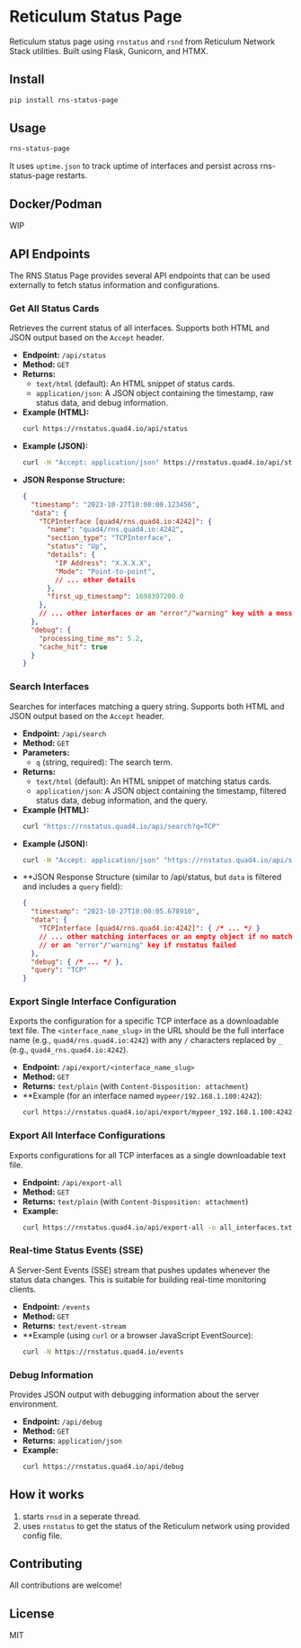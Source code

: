 # Reticulum Status Page

Reticulum status page using `rnstatus` and `rsnd` from Reticulum Network Stack utilities. Built using Flask, Gunicorn, and HTMX.

## Install

```bash
pip install rns-status-page
```

## Usage

```bash
rns-status-page
```

It uses `uptime.json` to track uptime of interfaces and persist across rns-status-page restarts.

## Docker/Podman

WIP

## API Endpoints

The RNS Status Page provides several API endpoints that can be used externally to fetch status information and configurations.

### Get All Status Cards

Retrieves the current status of all interfaces. Supports both HTML and JSON output based on the `Accept` header.

- **Endpoint:** `/api/status`
- **Method:** `GET`
- **Returns:** 
    - `text/html` (default): An HTML snippet of status cards.
    - `application/json`: A JSON object containing the timestamp, raw status data, and debug information.
- **Example (HTML):**
  ```bash
  curl https://rnstatus.quad4.io/api/status
  ```
- **Example (JSON):**
  ```bash
  curl -H "Accept: application/json" https://rnstatus.quad4.io/api/status
  ```
- **JSON Response Structure:**
  ```json
  {
    "timestamp": "2023-10-27T10:00:00.123456",
    "data": {
      "TCPInterface [quad4/rns.quad4.io:4242]": {
        "name": "quad4/rns.quad4.io:4242",
        "section_type": "TCPInterface",
        "status": "Up",
        "details": {
          "IP Address": "X.X.X.X",
          "Mode": "Point-to-point",
          // ... other details
        },
        "first_up_timestamp": 1698397200.0
      },
      // ... other interfaces or an "error"/"warning" key with a message string
    },
    "debug": {
      "processing_time_ms": 5.2,
      "cache_hit": true
    }
  }
  ```

### Search Interfaces

Searches for interfaces matching a query string. Supports both HTML and JSON output based on the `Accept` header.

- **Endpoint:** `/api/search`
- **Method:** `GET`
- **Parameters:**
    - `q` (string, required): The search term.
- **Returns:**
    - `text/html` (default): An HTML snippet of matching status cards.
    - `application/json`: A JSON object containing the timestamp, filtered status data, debug information, and the query.
- **Example (HTML):**
  ```bash
  curl "https://rnstatus.quad4.io/api/search?q=TCP"
  ```
- **Example (JSON):**
  ```bash
  curl -H "Accept: application/json" "https://rnstatus.quad4.io/api/search?q=TCP"
  ```
- **JSON Response Structure (similar to /api/status, but `data` is filtered and includes a `query` field):
  ```json
  {
    "timestamp": "2023-10-27T10:00:05.678910",
    "data": {
      "TCPInterface [quad4/rns.quad4.io:4242]": { /* ... */ }
      // ... other matching interfaces or an empty object if no matches
      // or an "error"/"warning" key if rnstatus failed
    },
    "debug": { /* ... */ },
    "query": "TCP"
  }
  ```

### Export Single Interface Configuration

Exports the configuration for a specific TCP interface as a downloadable text file. The `<interface_name_slug>` in the URL should be the full interface name (e.g., `quad4/rns.quad4.io:4242`) with any `/` characters replaced by `_` (e.g., `quad4_rns.quad4.io:4242`).

- **Endpoint:** `/api/export/<interface_name_slug>`
- **Method:** `GET`
- **Returns:** `text/plain` (with `Content-Disposition: attachment`)
- **Example (for an interface named `mypeer/192.168.1.100:4242`):
  ```bash
  curl https://rnstatus.quad4.io/api/export/mypeer_192.168.1.100:4242 -o mypeer_config.txt
  ```

### Export All Interface Configurations

Exports configurations for all TCP interfaces as a single downloadable text file.

- **Endpoint:** `/api/export-all`
- **Method:** `GET`
- **Returns:** `text/plain` (with `Content-Disposition: attachment`)
- **Example:**
  ```bash
  curl https://rnstatus.quad4.io/api/export-all -o all_interfaces.txt
  ```

### Real-time Status Events (SSE)

A Server-Sent Events (SSE) stream that pushes updates whenever the status data changes. This is suitable for building real-time monitoring clients.

- **Endpoint:** `/events`
- **Method:** `GET`
- **Returns:** `text/event-stream`
- **Example (using `curl` or a browser JavaScript EventSource):
  ```bash
  curl -N https://rnstatus.quad4.io/events
  ```

### Debug Information

Provides JSON output with debugging information about the server environment.

- **Endpoint:** `/api/debug`
- **Method:** `GET`
- **Returns:** `application/json`
- **Example:**
  ```bash
  curl https://rnstatus.quad4.io/api/debug
  ```

## How it works

1. starts `rnsd` in a seperate thread.
2. uses `rnstatus` to get the status of the Reticulum network using provided config file. 

## Contributing

All contributions are welcome!

## License

MIT 